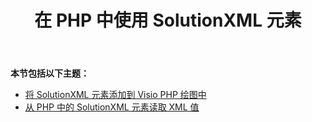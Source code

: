 ﻿---
title: 在 PHP 中使用 SolutionXML 元素
type: docs
weight: 110
url: /zh/java/working-with-solutionxml-elements-in-php/
---
**本节包括以下主题：**

- [将 SolutionXML 元素添加到 Visio PHP 绘图中](/diagram/zh/java/add-solutionxml-element-to-the-visio-drawing-in-php/)
- [从 PHP 中的 SolutionXML 元素读取 XML 值](/diagram/zh/java/reading-xml-values-from-the-solutionxml-element-in-php/)
